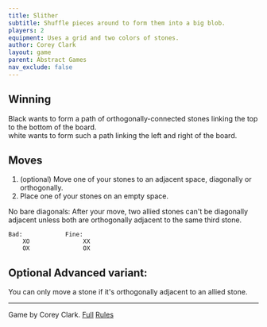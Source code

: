 ```yaml
---
title: Slither
subtitle: Shuffle pieces around to form them into a big blob.
players: 2
equipment: Uses a grid and two colors of stones.
author: Corey Clark
layout: game
parent: Abstract Games
nav_exclude: false
---
```




## Winning
Black wants to form a path of orthogonally-connected stones linking the top to the bottom of the board.  
white wants to form such a path linking the left and right of the board.

## Moves

1. (optional) Move one of your stones to an adjacent space, diagonally or orthogonally.
2.  Place one of your stones on an empty space.

No bare diagonals: After your move, two allied stones can't be diagonally adjacent unless both are orthogonally adjacent to the same third stone.

```
Bad:            Fine:
    XO               XX
    OX               OX
```

## Optional Advanced variant:

You can only move a stone if it's orthogonally adjacent to an allied stone.

---

Game by Corey Clark.
[Full](http://www.iggamecenter.com/info/en/particlebond.html) [Rules](https://mindsports.nl/index.php/the-pit/625-slither)
